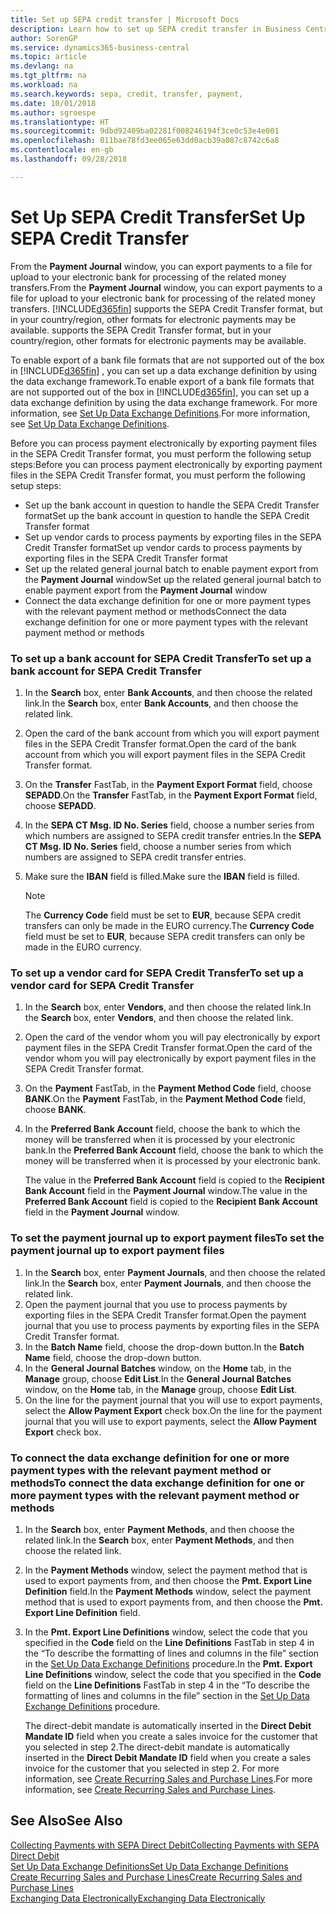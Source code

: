 ```yaml
---
title: Set up SEPA credit transfer | Microsoft Docs
description: Learn how to set up SEPA credit transfer in Business Central .
author: SorenGP
ms.service: dynamics365-business-central
ms.topic: article
ms.devlang: na
ms.tgt_pltfrm: na
ms.workload: na
ms.search.keywords: sepa, credit, transfer, payment,
ms.date: 10/01/2018
ms.author: sgroespe
ms.translationtype: HT
ms.sourcegitcommit: 9dbd92409ba02281f008246194f3ce0c53e4e001
ms.openlocfilehash: 011bae78fd3ee065e63dd0acb39a087c8742c6a8
ms.contentlocale: en-gb
ms.lasthandoff: 09/28/2018

---
```

# <a name="set-up-sepa-credit-transfer"></a><span data-ttu-id="4aba4-103">Set Up SEPA Credit Transfer</span><span class="sxs-lookup"><span data-stu-id="4aba4-103">Set Up SEPA Credit Transfer</span></span>
<span data-ttu-id="4aba4-104">From the **Payment Journal** window, you can export payments to a file for upload to your electronic bank for processing of the related money transfers.</span><span class="sxs-lookup"><span data-stu-id="4aba4-104">From the **Payment Journal** window, you can export payments to a file for upload to your electronic bank for processing of the related money transfers.</span></span> [!INCLUDE[d365fin](includes/d365fin_md.md)] <span data-ttu-id="4aba4-105">supports the SEPA Credit Transfer format, but in your country/region, other formats for electronic payments may be available.</span><span class="sxs-lookup"><span data-stu-id="4aba4-105"> supports the SEPA Credit Transfer format, but in your country/region, other formats for electronic payments may be available.</span></span>  

<span data-ttu-id="4aba4-106">To enable export of a bank file formats that are not supported out of the box in [!INCLUDE[d365fin](includes/d365fin_md.md)] , you can set up a data exchange definition by using the data exchange framework.</span><span class="sxs-lookup"><span data-stu-id="4aba4-106">To enable export of a bank file formats that are not supported out of the box in [!INCLUDE[d365fin](includes/d365fin_md.md)], you can set up a data exchange definition by using the data exchange framework.</span></span> <span data-ttu-id="4aba4-107">For more information, see [Set Up Data Exchange Definitions](across-how-to-set-up-data-exchange-definitions.md).</span><span class="sxs-lookup"><span data-stu-id="4aba4-107">For more information, see [Set Up Data Exchange Definitions](across-how-to-set-up-data-exchange-definitions.md).</span></span>  

<span data-ttu-id="4aba4-108">Before you can process payment electronically by exporting payment files in the SEPA Credit Transfer format, you must perform the following setup steps:</span><span class="sxs-lookup"><span data-stu-id="4aba4-108">Before you can process payment electronically by exporting payment files in the SEPA Credit Transfer format, you must perform the following setup steps:</span></span>  

* <span data-ttu-id="4aba4-109">Set up the bank account in question to handle the SEPA Credit Transfer format</span><span class="sxs-lookup"><span data-stu-id="4aba4-109">Set up the bank account in question to handle the SEPA Credit Transfer format</span></span>  
* <span data-ttu-id="4aba4-110">Set up vendor cards to process payments by exporting files in the SEPA Credit Transfer format</span><span class="sxs-lookup"><span data-stu-id="4aba4-110">Set up vendor cards to process payments by exporting files in the SEPA Credit Transfer format</span></span>  
* <span data-ttu-id="4aba4-111">Set up the related general journal batch to enable payment export from the **Payment Journal** window</span><span class="sxs-lookup"><span data-stu-id="4aba4-111">Set up the related general journal batch to enable payment export from the **Payment Journal** window</span></span>  
* <span data-ttu-id="4aba4-112">Connect the data exchange definition for one or more payment types with the relevant payment method or methods</span><span class="sxs-lookup"><span data-stu-id="4aba4-112">Connect the data exchange definition for one or more payment types with the relevant payment method or methods</span></span>  

### <a name="to-set-up-a-bank-account-for-sepa-credit-transfer"></a><span data-ttu-id="4aba4-113">To set up a bank account for SEPA Credit Transfer</span><span class="sxs-lookup"><span data-stu-id="4aba4-113">To set up a bank account for SEPA Credit Transfer</span></span>  
1. <span data-ttu-id="4aba4-114">In the **Search** box, enter **Bank Accounts**, and then choose the related link.</span><span class="sxs-lookup"><span data-stu-id="4aba4-114">In the **Search** box, enter **Bank Accounts**, and then choose the related link.</span></span>  
2. <span data-ttu-id="4aba4-115">Open the card of the bank account from which you will export payment files in the SEPA Credit Transfer format.</span><span class="sxs-lookup"><span data-stu-id="4aba4-115">Open the card of the bank account from which you will export payment files in the SEPA Credit Transfer format.</span></span>  
3. <span data-ttu-id="4aba4-116">On the **Transfer** FastTab, in the **Payment Export Format** field, choose **SEPADD**.</span><span class="sxs-lookup"><span data-stu-id="4aba4-116">On the **Transfer** FastTab, in the **Payment Export Format** field, choose **SEPADD**.</span></span>  
4. <span data-ttu-id="4aba4-117">In the **SEPA CT Msg. ID No. Series** field, choose a number series from which numbers are assigned to SEPA credit transfer entries.</span><span class="sxs-lookup"><span data-stu-id="4aba4-117">In the **SEPA CT Msg. ID No. Series** field, choose a number series from which numbers are assigned to SEPA credit transfer entries.</span></span>  
5. <span data-ttu-id="4aba4-118">Make sure the **IBAN** field is filled.</span><span class="sxs-lookup"><span data-stu-id="4aba4-118">Make sure the **IBAN** field is filled.</span></span>  

    > [!NOTE]  
    >  <span data-ttu-id="4aba4-119">The **Currency Code** field must be set to **EUR**, because SEPA credit transfers can only be made in the EURO currency.</span><span class="sxs-lookup"><span data-stu-id="4aba4-119">The **Currency Code** field must be set to **EUR**, because SEPA credit transfers can only be made in the EURO currency.</span></span>  

### <a name="to-set-up-a-vendor-card-for-sepa-credit-transfer"></a><span data-ttu-id="4aba4-120">To set up a vendor card for SEPA Credit Transfer</span><span class="sxs-lookup"><span data-stu-id="4aba4-120">To set up a vendor card for SEPA Credit Transfer</span></span>  
1. <span data-ttu-id="4aba4-121">In the **Search** box, enter **Vendors**, and then choose the related link.</span><span class="sxs-lookup"><span data-stu-id="4aba4-121">In the **Search** box, enter **Vendors**, and then choose the related link.</span></span>  
2. <span data-ttu-id="4aba4-122">Open the card of the vendor whom you will pay electronically by export payment files in the SEPA Credit Transfer format.</span><span class="sxs-lookup"><span data-stu-id="4aba4-122">Open the card of the vendor whom you will pay electronically by export payment files in the SEPA Credit Transfer format.</span></span>  
3. <span data-ttu-id="4aba4-123">On the **Payment** FastTab, in the **Payment Method Code** field, choose **BANK**.</span><span class="sxs-lookup"><span data-stu-id="4aba4-123">On the **Payment** FastTab, in the **Payment Method Code** field, choose **BANK**.</span></span>  
4. <span data-ttu-id="4aba4-124">In the **Preferred Bank Account** field, choose the bank to which the money will be transferred when it is processed by your electronic bank.</span><span class="sxs-lookup"><span data-stu-id="4aba4-124">In the **Preferred Bank Account** field, choose the bank to which the money will be transferred when it is processed by your electronic bank.</span></span>  

     <span data-ttu-id="4aba4-125">The value in the **Preferred Bank Account** field is copied to the **Recipient Bank Account** field in the **Payment Journal** window.</span><span class="sxs-lookup"><span data-stu-id="4aba4-125">The value in the **Preferred Bank Account** field is copied to the **Recipient Bank Account** field in the **Payment Journal** window.</span></span>  

### <a name="to-set-the-payment-journal-up-to-export-payment-files"></a><span data-ttu-id="4aba4-126">To set the payment journal up to export payment files</span><span class="sxs-lookup"><span data-stu-id="4aba4-126">To set the payment journal up to export payment files</span></span>  
1. <span data-ttu-id="4aba4-127">In the **Search** box, enter **Payment Journals**, and then choose the related link.</span><span class="sxs-lookup"><span data-stu-id="4aba4-127">In the **Search** box, enter **Payment Journals**, and then choose the related link.</span></span>  
2. <span data-ttu-id="4aba4-128">Open the payment journal that you use to process payments by exporting files in the SEPA Credit Transfer format.</span><span class="sxs-lookup"><span data-stu-id="4aba4-128">Open the payment journal that you use to process payments by exporting files in the SEPA Credit Transfer format.</span></span>  
3. <span data-ttu-id="4aba4-129">In the **Batch Name** field, choose the drop\-down button.</span><span class="sxs-lookup"><span data-stu-id="4aba4-129">In the **Batch Name** field, choose the drop\-down button.</span></span>  
4. <span data-ttu-id="4aba4-130">In the **General Journal Batches** window, on the **Home** tab, in the **Manage** group, choose **Edit List**.</span><span class="sxs-lookup"><span data-stu-id="4aba4-130">In the **General Journal Batches** window, on the **Home** tab, in the **Manage** group, choose **Edit List**.</span></span>  
5. <span data-ttu-id="4aba4-131">On the line for the payment journal that you will use to export payments, select the **Allow Payment Export** check box.</span><span class="sxs-lookup"><span data-stu-id="4aba4-131">On the line for the payment journal that you will use to export payments, select the **Allow Payment Export** check box.</span></span>  

### <a name="to-connect-the-data-exchange-definition-for-one-or-more-payment-types-with-the-relevant-payment-method-or-methods"></a><span data-ttu-id="4aba4-132">To connect the data exchange definition for one or more payment types with the relevant payment method or methods</span><span class="sxs-lookup"><span data-stu-id="4aba4-132">To connect the data exchange definition for one or more payment types with the relevant payment method or methods</span></span>  
1. <span data-ttu-id="4aba4-133">In the **Search** box, enter **Payment Methods**, and then choose the related link.</span><span class="sxs-lookup"><span data-stu-id="4aba4-133">In the **Search** box, enter **Payment Methods**, and then choose the related link.</span></span>  
2. <span data-ttu-id="4aba4-134">In the **Payment Methods** window, select the payment method that is used to export payments from, and then choose the **Pmt. Export Line Definition** field.</span><span class="sxs-lookup"><span data-stu-id="4aba4-134">In the **Payment Methods** window, select the payment method that is used to export payments from, and then choose the **Pmt. Export Line Definition** field.</span></span>  
3. <span data-ttu-id="4aba4-135">In the **Pmt. Export Line Definitions** window, select the code that you specified in the **Code** field on the **Line Definitions** FastTab in step 4 in the “To describe the formatting of lines and columns in the file” section in the [Set Up Data Exchange Definitions](across-how-to-set-up-data-exchange-definitions.md) procedure.</span><span class="sxs-lookup"><span data-stu-id="4aba4-135">In the **Pmt. Export Line Definitions** window, select the code that you specified in the **Code** field on the **Line Definitions** FastTab in step 4 in the “To describe the formatting of lines and columns in the file” section in the [Set Up Data Exchange Definitions](across-how-to-set-up-data-exchange-definitions.md) procedure.</span></span>  

    <span data-ttu-id="4aba4-136">The direct-debit mandate is automatically inserted in the **Direct Debit Mandate ID** field when you create a sales invoice for the customer that you selected in step 2.</span><span class="sxs-lookup"><span data-stu-id="4aba4-136">The direct-debit mandate is automatically inserted in the **Direct Debit Mandate ID** field when you create a sales invoice for the customer that you selected in step 2.</span></span> <span data-ttu-id="4aba4-137">For more information, see [Create Recurring Sales and Purchase Lines](sales-how-work-standard-lines.md).</span><span class="sxs-lookup"><span data-stu-id="4aba4-137">For more information, see [Create Recurring Sales and Purchase Lines](sales-how-work-standard-lines.md).</span></span>  

## <a name="see-also"></a><span data-ttu-id="4aba4-138">See Also</span><span class="sxs-lookup"><span data-stu-id="4aba4-138">See Also</span></span>  
[<span data-ttu-id="4aba4-139">Collecting Payments with SEPA Direct Debit</span><span class="sxs-lookup"><span data-stu-id="4aba4-139">Collecting Payments with SEPA Direct Debit</span></span>](finance-collect-payments-with-sepa-direct-debit.md)  
[<span data-ttu-id="4aba4-140">Set Up Data Exchange Definitions</span><span class="sxs-lookup"><span data-stu-id="4aba4-140">Set Up Data Exchange Definitions</span></span>](across-how-to-set-up-data-exchange-definitions.md)  
[<span data-ttu-id="4aba4-141">Create Recurring Sales and Purchase Lines</span><span class="sxs-lookup"><span data-stu-id="4aba4-141">Create Recurring Sales and Purchase Lines</span></span>](sales-how-work-standard-lines.md)  
[<span data-ttu-id="4aba4-142">Exchanging Data Electronically</span><span class="sxs-lookup"><span data-stu-id="4aba4-142">Exchanging Data Electronically</span></span>](across-data-exchange.md)  


